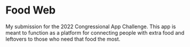 # Food Web

My submission for the 2022 Congressional App Challenge. This app is meant to function as a platform for connecting people with extra food
and leftovers to those who need that food the most. 
